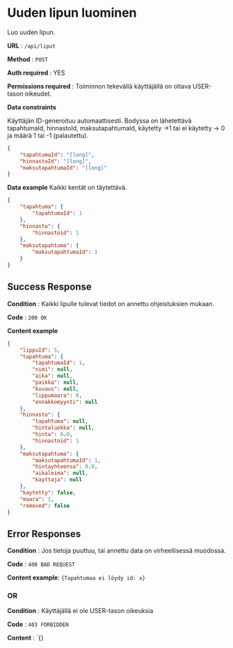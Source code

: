 # Uuden lipun luominen

Luo uuden lipun.

**URL** : `/api/liput`

**Method** : `POST`

**Auth required** : YES

**Permissions required** : Toiminnon tekevällä käyttäjällä on oltava USER-tason oikeudet. 

**Data constraints**

Käyttäjän ID-generoituu automaattisesti. Bodyssa on lähetettävä tapahtumaId, hinnastoId, maksutapahtumaId,
käytetty ->1 tai ei käytetty -> 0 ja määrä 1 tai -1 (palautettu).

```json
{
    "tapahtumaId": "[long]",
    "hinnastoId": "[long]",
    "maksutapahtumaId": "[long]"
}
```

**Data example** Kaikki kentät on täytettävä.

```json
{
    "tapahtuma": {
        "tapahtumaId": 1
    },
    "hinnasto": {
        "hinnastoid": 1
    },
    "maksutapahtuma": {
        "maksutapahtumaId": 1
    }
}
```

## Success Response

**Condition** : Kaikki lipulle tulevat tiedot on annettu ohjeistuksien mukaan.

**Code** : `200 OK`

**Content example**

```json
{
    "lippuId": 5,
    "tapahtuma": {
        "tapahtumaId": 1,
        "nimi": null,
        "aika": null,
        "paikka": null,
        "kuvaus": null,
        "lippumaara": 0,
        "ennakkomyynti": null
    },
    "hinnasto": {
        "tapahtuma": null,
        "hintaluokka": null,
        "hinta": 0.0,
        "hinnastoid": 1
    },
    "maksutapahtuma": {
        "maksutapahtumaId": 1,
        "hintayhteensa": 0.0,
        "aikaleima": null,
        "kayttaja": null
    },
    "kaytetty": false,
    "maara": 1,
    "removed": false
}
```

## Error Responses

**Condition** : Jos tietoja puuttuu, tai annettu data on virheellisessä muodossa.

**Code** : `400 BAD REQUEST`

**Content example**: `{Tapahtumaa ei löydy id: x}`

### OR

**Condition** : Käyttäjällä ei ole USER-tason oikeuksia

**Code** : `403 FORBIDDEN`

**Content** : `{}
